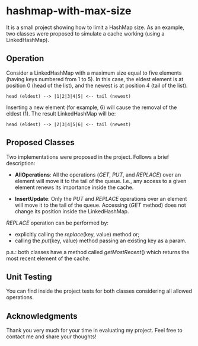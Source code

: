 # hashmap-with-max-size

It is a small project showing how to limit a HashMap size.
As an example, two classes were proposed to simulate a cache working (using a LinkedHashMap).

## Operation ##

Consider a LinkedHashMap with a maximum size equal to five elements (having keys numbered from 1 to 5).
In this case, the eldest element is at position 0 (head of the list), and the newest is at position 4 (tail of the list).

`head (eldest) --> |1|2|3|4|5| <-- tail (newest)`

Inserting a new element (for example, 6) will cause the removal of the eldest (1). The result LinkedHashMap will be:

`head (eldest) --> |2|3|4|5|6| <-- tail (newest)`

## Proposed Classes ##

Two implementations were proposed in the project. Follows a brief description:

 - **AllOperations**: All the operations (*GET*, *PUT*, and *REPLACE*) over an element
will move it to the tail of the queue. I.e., any access to a given element renews its
importance inside the cache.
 

 - **InsertUpdate**: Only the *PUT* and *REPLACE* operations over an element will
move it to the tail of the queue. Accessing (*GET* method) does not
change its position inside the LinkedHashMap.

*REPLACE* operation can be performed by:
 - explicitly calling the *replace*(key, value) method or;
 - calling the *put*(key, value) method passing an existing key as a param.

p.s.: both classes have a method called *getMostRecent*() which returns the most recent element of the cache.

## Unit Testing ##

You can find inside the project tests for both classes considering all allowed operations.

## Acknowledgments ##

Thank you very much for your time in evaluating my project. Feel free to contact me and share your thoughts!

